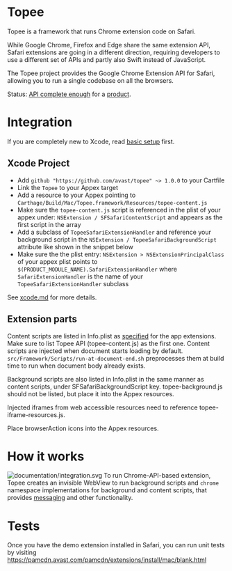 Topee
=====
Topee is a framework that runs Chrome extension code on Safari.

While Google Chrome, Firefox and Edge share the same extension API, Safari extensions are going in a different direction,
requiring developers to use a different set of APIs and partly also Swift instead of JavaScript.

The Topee project provides the Google Chrome Extension API for Safari, allowing you to run a single codebase on all the browsers.

Status: [API complete enough](http://htmlpreview.github.io/?https://github.com/avast/topee/blob/master/api.html#)
for a [product](https://www.avast.com/passwords#mac).

Integration
====

If you are completely new to Xcode, read [basic setup](documentation/xcode_bootstrap.md) first.

Xcode Project
-------------

- Add `github "https://github.com/avast/topee" ~> 1.0.0` to your Cartfile
- Link the `Topee` to your Appex target
- Add a resource to your Appex pointing to `Carthage/Build/Mac/Topee.framework/Resources/topee-content.js`
- Make sure the `topee-content.js` script is referenced in the plist of your appex under: `NSExtension / SFSafariContentScript` and appears as the first script in the array
- Add a subclass of `TopeeSafariExtensionHandler` and reference your background script in the `NSExtension / TopeeSafariBackgroundScript` attribute like shown in the snippet below
- Make sure the the plist entry: `NSExtension > NSExtensionPrincipalClass` of your appex plist points to `$(PRODUCT_MODULE_NAME).SafariExtensionHandler` where `SafariExtensionHandler` is the name of your `TopeeSafariExtensionHandler` subclass

See [xcode.md](xcode.md) for more details.

Extension parts
---------------

Content scripts are listed in Info.plist as [specified](https://developer.apple.com/documentation/safariservices/safari_app_extensions/injecting_a_script_into_a_webpage) for the app extensions.
Make sure to list Topee API (topee-content.js) as the first one.
Content scripts are injected when document starts loading by default. `src/Framework/Scripts/run-at-document-end.sh` preprocesses them at build time to run when document body already exists.

Background scripts are also listed in Info.plist in the same manner as content scripts, under SFSafariBackgroundScript key.
topee-background.js should not be listed, but place it into the Appex resources.

Injected iframes from web accessible resources need to reference topee-iframe-resources.js.

Place browserAction icons into the Appex resources.

How it works
====

![documentation/integration.svg](https://raw.github.com/avast/topee/master/documentation/integration.svg?sanitize=true)
To run Chrome-API-based extension, Topee creates an invisible WebView to run background scripts
and `chrome` namespace implementations for background and content scripts, that provides [messaging](messaging.md)
and other functionality.

Tests
====

Once you have the demo extension installed in Safari, you can run unit tests by visiting https://pamcdn.avast.com/pamcdn/extensions/install/mac/blank.html
